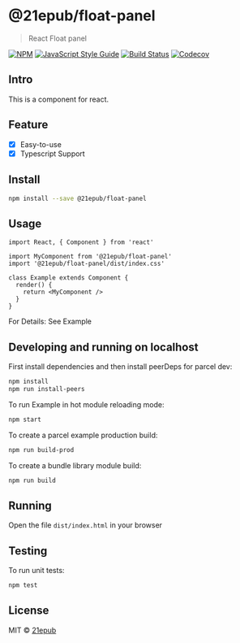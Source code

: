 # @21epub/float-panel

> React Float panel

[![NPM](https://img.shields.io/npm/v/@21epub/float-panel.svg)](https://www.npmjs.com/package/@21epub/float-panel) [![JavaScript Style Guide](https://img.shields.io/badge/code_style-standard-brightgreen.svg)](https://standardjs.com) [![Build Status](https://img.shields.io/travis/com/21epub/float-panel)](https://travis-ci.com/github/21epub/float-panel) [![Codecov](https://img.shields.io/codecov/c/github/21epub/float-panel)](https://codecov.io/gh/21epub/float-panel)

## Intro

This is a component for react. 

## Feature

- [x] Easy-to-use
- [x] Typescript Support

## Install

```bash
npm install --save @21epub/float-panel
```

## Usage

```tsx
import React, { Component } from 'react'

import MyComponent from '@21epub/float-panel'
import '@21epub/float-panel/dist/index.css'

class Example extends Component {
  render() {
    return <MyComponent />
  }
}
```

For Details: See Example


## Developing and running on localhost

First install dependencies and then install peerDeps for parcel dev:

```sh
npm install
npm run install-peers
```

To run Example in hot module reloading mode:

```sh
npm start
```

To create a parcel example production build:

```sh
npm run build-prod
```

To create a bundle library module build:

```sh
npm run build
```

## Running

Open the file `dist/index.html` in your browser

## Testing

To run unit tests:

```sh
npm test
```

## License

MIT © [21epub](https://github.com/21epub)
